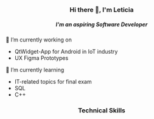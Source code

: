 <h3 align="center">Hi there 👋, I'm Leticia</h3>

<h5 align="center">I'm an aspiring Software Developer</h5>

🔭 I’m currently working on
- QtWidget-App for Android in IoT industry
- UX Figma Prototypes

🌱 I’m currently learning
- IT-related topics for final exam
- SQL
- C++

<h3 align="center">Technical Skills</h3>

<p align="center">
  <img href="https://img.shields.io/badge/Qt-%23217346.svg?style=for-the-badge&logo=Qt&logoColor=white">
  <img href="https://img.shields.io/badge/c++-%2300599C.svg?style=for-the-badge&logo=c%2B%2B&logoColor=white">
  <img href="https://img.shields.io/badge/php-%23777BB4.svg?style=for-the-badge&logo=php&logoColor=white">
  <img href="https://img.shields.io/badge/python-3670A0?style=for-the-badge&logo=python&logoColor=ffdd54">  
  <img href="https://img.shields.io/badge/javascript-%23323330.svg?style=for-the-badge&logo=javascript&logoColor=%23F7DF1E">
  <img href="https://img.shields.io/badge/c%23-%23239120.svg?style=for-the-badge&logo=c-sharp&logoColor=white">
  <img href="https://img.shields.io/badge/scikit--learn-%23F7931E.svg?style=for-the-badge&logo=scikit-learn&logoColor=white">
  <img href="https://img.shields.io/badge/-KUbuntu-%230079C1?style=for-the-badge&logo=kubuntu&logoColor=white">
  <img href="https://img.shields.io/badge/Windows-0078D6?style=for-the-badge&logo=windows&logoColor=white">
  <img href="https://img.shields.io/badge/figma-%23F24E1E.svg?style=for-the-badge&logo=figma&logoColor=white">
  <img href="https://img.shields.io/badge/css3-%231572B6.svg?style=for-the-badge&logo=css3&logoColor=white">
  <img href="https://img.shields.io/badge/html5-%23E34F26.svg?style=for-the-badge&logo=html5&logoColor=white">
 </p>

<p align="center">
<img href="https://github-readme-stats.vercel.app/api/top-langs/?username=lavf&layout=compact)](https://github.com/lavf">
   </p>

